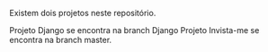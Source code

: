 Existem dois projetos neste repositório.

  Projeto Django se encontra na branch Django
  Projeto Invista-me se encontra na branch master.

